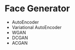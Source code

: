 # Face Generator

- AutoEncoder <br/>
- Variational AutoEncoder <br/>
- WGAN <br/>
- DCGAN <br/>
- ACGAN <br/>
